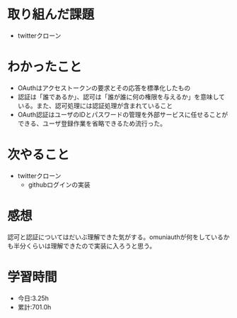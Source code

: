 # 取り組んだ課題
- twitterクローン
# わかったこと
- OAuthはアクセストークンの要求とその応答を標準化したもの
- 認証は「誰であるか」、認可は「誰が誰に何の権限を与えるか」を意味している。また、認可処理には認証処理が含まれていること
- OAuth認証はユーザのIDとパスワードの管理を外部サービスに任せることができる、ユーザ登録作業を省略できるため流行った。
# 次やること
- twitterクローン
  - githubログインの実装
# 感想
認可と認証についてはだいぶ理解できた気がする。omuniauthが何をしているかも半分くらいは理解できたので実装に入ろうと思う。
# 学習時間
- 今日:3.25h
- 累計:701.0h